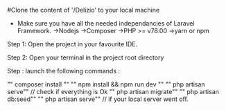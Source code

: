  #Clone the content of '/Delizio' to your local machine
 
 - Make sure you have all the needed independancies of Laravel Framework. 
    ->Nodejs
    ->Composer
    ->PHP >= v78.00
    ->yarn or npm 
  
  
  Step 1: Open the project in your favourite IDE.
  
  Step 2: Open your terminal in the project root directory
  
  Step : launch the following commands :
  
  "" composer install ""
  "" npm install && npm run dev ""
  "" php artisan serve"" // check if everything is Ok
  "" php artisan migrate""
  "" php artisan db:seed""
  "" php artisan serve"" // if your local server went off.
  
